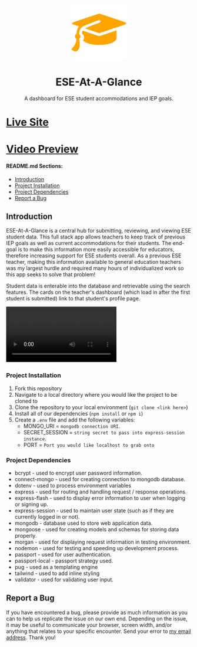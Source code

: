 <div align="center">
    <img width="150px" src="https://github.com/Brandon-Schefstad/ESEAtAGlance/blob/71251b5ecadc27ceb2422b057358d8507030434a/public/assets/favicon.png" />
    <h1>ESE-At-A-Glance</h1>
    <p>A dashboard for ESE student accommodations and IEP goals.</p>
</div>

# [Live Site](https://ese-at-a-glance.netlify.app/)
# [Video Preview](https://youtu.be/RdijkKT18xY)

#### README.md Sections:

- [Introduction](#introduction)
- [Project Installation](#project-installation)
- [Project Dependencies](#project-dependencies)
- [Report a Bug](#report-a-bug)

## Introduction

ESE-At-A-Glance is a central hub for submitting, reviewing, and viewing ESE student data. This full stack app allows teachers to keep track of previous IEP goals as well as current accommodations for their students. The end-goal is to make this information more easily accessible for educators, therefore increasing support for ESE students overall. As a previous ESE teacher, making this information available to general education teachers was my largest hurdle and required many hours of individualized work so this app seeks to solve that problem!

Student data is enterable into the database and retrievable using the search features. The cards on the teacher's dashboard (which load in after the first student is submitted) link to that student's profile page.

<video src="https://raw.githubusercontent.com/Brandon-Schefstad/ESEAtAGlance/main/client/src/assets/ESEAAG-vid.mp4"> </video>

### Project Installation

1. Fork this repository
2. Navigate to a local directory where you would like the project to be cloned to
3. Clone the repository to your local environment (`git clone <link here>`)
4. Install all of our dependencies (`npm install` or `npm i`)
5. Create a `.env` file and add the following variables:
   - MONGO_URI = `mongodb connection URI`.
   - SECRET_SESSION = `string secret to pass into express-session instance`.
   - PORT = `Port you would like localhost to grab onto`

### Project Dependencies

- bcrypt - used to encrypt user password information.
- connect-mongo - used for creating connection to mongodb database.
- dotenv - used to process environment variables
- express - used for routing and handling request / response operations.
- express-flash - used to display error information to user when logging or signing up.
- express-session - used to maintain user state (such as if they are currently logged in or not).
- mongodb - database used to store web application data.
- mongoose - used for creating models and schemas for storing data properly.
- morgan - used for displaying request information in testing environment.
- nodemon - used for testing and speeding up development process.
- passport - used for user authentication.
- passport-local - passport strategy used.
- pug - used as a templating engine
- tailwind - used to add inline styling
- validator - used for validating user input.

## Report a Bug

If you have encountered a bug, please provide as much information as you can to help us replicate the issue on our own end. Depending on the issue, it may be useful to communicate your browser, screen width, and/or anything that relates to your specific encounter. Send your error to [my email address](mailto:bschefstad@gmail.com). Thank you!
